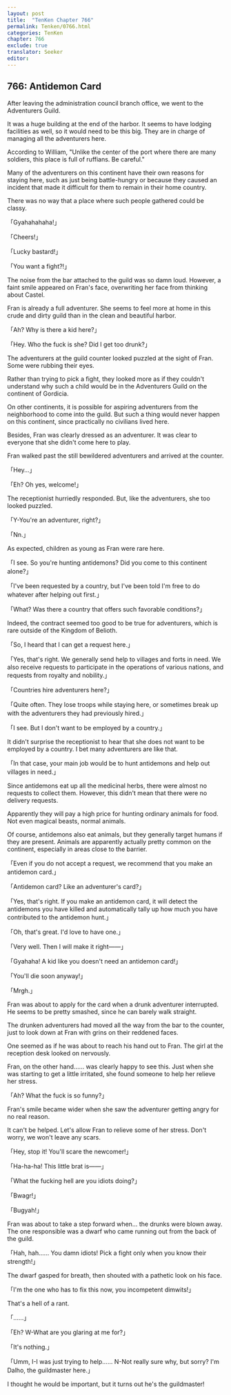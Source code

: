 ```yaml
---
layout: post
title:  "TenKen Chapter 766"
permalink: Tenken/0766.html
categories: TenKen
chapter: 766
exclude: true
translator: Seeker
editor: 
---
```

<h2>766: Antidemon Card</h2>

After leaving the administration council branch office, we went to the Adventurers Guild.

It was a huge building at the end of the harbor. It seems to have lodging facilities as well, so it would need to be this big. They are in charge of managing all the adventurers here.

According to William, "Unlike the center of the port where there are many soldiers, this place is full of ruffians. Be careful."

Many of the adventurers on this continent have their own reasons for staying here, such as just being battle-hungry or because they caused an incident that made it difficult for them to remain in their home country.

There was no way that a place where such people gathered could be classy.

「Gyahahahaha!」

「Cheers!」

「Lucky bastard!」

「You want a fight?!」

The noise from the bar attached to the guild was so damn loud. However, a faint smile appeared on Fran's face, overwriting her face from thinking about Castel.

Fran is already a full adventurer. She seems to feel more at home in this crude and dirty guild than in the clean and beautiful harbor.

「Ah? Why is there a kid here?」

「Hey. Who the fuck is she? Did I get too drunk?」

The adventurers at the guild counter looked puzzled at the sight of Fran. Some were rubbing their eyes.

Rather than trying to pick a fight, they looked more as if they couldn't understand why such a child would be in the Adventurers Guild on the continent of Gordicia.

On other continents, it is possible for aspiring adventurers from the neighborhood to come into the guild. But such a thing would never happen on this continent, since practically no civilians lived here.

Besides, Fran was clearly dressed as an adventurer. It was clear to everyone that she didn't come here to play.

Fran walked past the still bewildered adventurers and arrived at the counter.

「Hey…」

「Eh? Oh yes, welcome!」

The receptionist hurriedly responded. But, like the adventurers, she too looked puzzled.

「Y-You're an adventurer, right?」

「Nn.」

As expected, children as young as Fran were rare here.

「I see. So you're hunting antidemons? Did you come to this continent alone?」

「I've been requested by a country, but I've been told I'm free to do whatever after helping out first.」

「What? Was there a country that offers such favorable conditions?」

Indeed, the contract seemed too good to be true for adventurers, which is rare outside of the Kingdom of Belioth.

「So, I heard that I can get a request here.」

「Yes, that's right. We generally send help to villages and forts in need. We also receive requests to participate in the operations of various nations, and requests from royalty and nobility.」

「Countries hire adventurers here?」

「Quite often. They lose troops while staying here, or sometimes break up with the adventurers they had previously hired.」

「I see. But I don't want to be employed by a country.」

It didn't surprise the receptionist to hear that she does not want to be employed by a country. I bet many adventurers are like that.

「In that case, your main job would be to hunt antidemons and help out villages in need.」

Since antidemons eat up all the medicinal herbs, there were almost no requests to collect them. However, this didn't mean that there were no delivery requests.

Apparently they will pay a high price for hunting ordinary animals for food. Not even magical beasts, normal animals.

Of course, antidemons also eat animals, but they generally target humans if they are present. Animals are apparently actually pretty common on the continent, especially in areas close to the barrier.

「Even if you do not accept a request, we recommend that you make an antidemon card.」

「Antidemon card? Like an adventurer's card?」

「Yes, that's right. If you make an antidemon card, it will detect the antidemons you have killed and automatically tally up how much you have contributed to the antidemon hunt.」

「Oh, that's great. I'd love to have one.」

「Very well. Then I will make it right――」

「Gyahaha! A kid like you doesn't need an antidemon card!」

「You'll die soon anyway!」

「Mrgh.」

Fran was about to apply for the card when a drunk adventurer interrupted. He seems to be pretty smashed, since he can barely walk straight.

The drunken adventurers had moved all the way from the bar to the counter, just to look down at Fran with grins on their reddened faces.

One seemed as if he was about to reach his hand out to Fran. The girl at the reception desk looked on nervously.

Fran, on the other hand…… was clearly happy to see this. Just when she was starting to get a little irritated, she found someone to help her relieve her stress.

「Ah? What the fuck is so funny?」

Fran's smile became wider when she saw the adventurer getting angry for no real reason.

It can't be helped. Let's allow Fran to relieve some of her stress. Don't worry, we won't leave any scars.

「Hey, stop it! You'll scare the newcomer!」

「Ha-ha-ha! This little brat is――」

「What the fucking hell are you idiots doing?」

「Bwagr!」

「Bugyah!」

Fran was about to take a step forward when… the drunks were blown away. The one responsible was a dwarf who came running out from the back of the guild.

「Hah, hah…… You damn idiots! Pick a fight only when you know their strength!」

The dwarf gasped for breath, then shouted with a pathetic look on his face.
 
「I'm the one who has to fix this now, you incompetent dimwits!」

That's a hell of a rant.

「……」

「Eh? W-What are you glaring at me for?」

「It's nothing.」

「Umm, I-I was just trying to help…… N-Not really sure why, but sorry? I'm Dalho, the guildmaster here.」

I thought he would be important, but it turns out he's the guildmaster!



